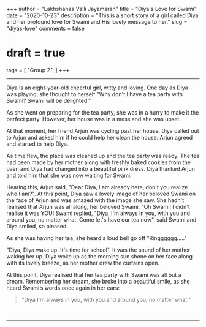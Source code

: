 +++
author = "Lakhshanaa Valli Jayamaran"
title = "Diya's Love for Swami"
date = "2020-10-23"
description = "This is a short story of a girl called Diya and her profound love for Swami and His lovely message to her."
slug = "diyas-love"
comments = false
# draft = true
tags = [
    "Group 2",
]
+++

---

Diya is an eight-year-old cheerful girl, witty and loving. One day as Diya was playing, she thought to herself "Why don't I have a tea party with Swami? Swami will be delighted."  

As she went on preparing for the tea party, she was in a hurry to make it the perfect party. However, her house was in a mess and she was upset. 

At that moment, her friend Arjun was cycling past her house. Diya called out to Arjun and asked him if he could help her clean the house. Arjun agreed and started to help Diya.  

As time flew, the place was cleaned up and the tea party was ready. The tea had been made by her mother along with freshly baked cookies from the oven and Diya had changed into a beautiful pink dress. Diya thanked Arjun and told him that she was now waiting for Swami.

Hearing this, Arjun said, "Dear Diya, I am already here, don't you realize who I am?". At this point, Diya saw a lovely image of her beloved Swami on the face of Arjun and was amazed with the image she saw. She hadn't realised that Arjun was all along, her beloved Swami. "Oh Swami! I didn't realise it was YOU!  Swami replied, "Diya, I'm always in you, with you and around you, no matter what. Come let's have our tea now", said Swami and Diya smiled, so pleased.  

As she was having her tea, she heard a loud bell go off "Ringggggg....."

"Diya, Diya wake up. It's time for school". It was the sound of her mother waking her up. Diya woke up as the morning sun shone on her face along with its lovely breeze, as her mother drew the curtains open.  

At this point, Diya realised that her tea party with Swami was all but a dream. Remembering her dream, she broke into a beautiful smile, as she heard Swami’s words once again in her ears:

>"Diya I'm always in you, with you and around you, no matter what."

<br>

---
